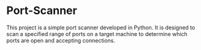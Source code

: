 # Port-Scanner
This project is a simple port scanner developed in Python. It is designed to scan a specified range of ports on a target machine to determine which ports are open and accepting connections.
